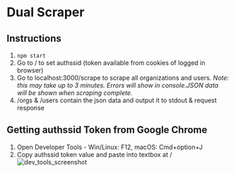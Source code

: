 # Dual Scraper

## Instructions

1. `npm start`
1. Go to / to set authssid (token available from cookies of logged in browser)
1. Go to localhost:3000/scrape to scrape all organizations and users. _Note: this may take up to 3 minutes. Errors will show in console.JSON data will be shown when scraping complete._
1. /orgs & /users contain the json data and output it to stdout & request response

## Getting authssid Token from Google Chrome

1. Open Developer Tools - Win/Linux: F12, macOS: Cmd+option+J
1. Copy authssid token value and paste into textbox at /
![dev_tools_screenshot](http://i.imgur.com/lcqRsZe.png)

